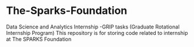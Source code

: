 # The-Sparks-Foundation
Data Science and Analytics Internship -GRIP tasks (Graduate Rotational Internship Program)
This repository is for storing code related to internship at The SPARKS Foundation
